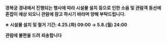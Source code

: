 **경복궁 경내에서 진행되는 행사에 따라 시설물 설치 등으로 인한 소음 및 관람객 동선에 혼잡이 예상 되오니 관람에 참고 하시기 바라며 양해 부탁드립니다.**

**※ 시설물 설치 및 철거 기간: 4.25.(화) 09:00 → 5.8.(월) 24:00**

**관람에 불편을 드려 죄송합니다**